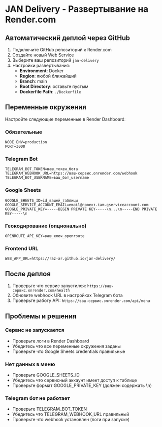 # JAN Delivery - Развертывание на Render.com

## Автоматический деплой через GitHub

1. Подключите GitHub репозиторий к Render.com
2. Создайте новый Web Service
3. Выберите ваш репозиторий `jan-delivery`
4. Настройки развертывания:
   - **Environment**: Docker
   - **Region**: любой ближайший
   - **Branch**: main
   - **Root Directory**: оставьте пустым
   - **Dockerfile Path**: `./Dockerfile`

## Переменные окружения

Настройте следующие переменные в Render Dashboard:

### Обязательные
```
NODE_ENV=production
PORT=3000
```

### Telegram Bot
```
TELEGRAM_BOT_TOKEN=ваш_токен_бота
TELEGRAM_WEBHOOK_URL=https://ваш-сервис.onrender.com/webhook
TELEGRAM_BOT_USERNAME=ваш_бот_username
```

### Google Sheets
```
GOOGLE_SHEETS_ID=id_вашей_таблицы
GOOGLE_SERVICE_ACCOUNT_EMAIL=email@проект.iam.gserviceaccount.com
GOOGLE_PRIVATE_KEY=-----BEGIN PRIVATE KEY-----\n...\n-----END PRIVATE KEY-----\n
```

### Геокодирование (опционально)
```
OPENROUTE_API_KEY=ваш_ключ_openroute
```

### Frontend URL
```
WEB_APP_URL=https://raz-ar.github.io/jan-delivery/
```

## После деплоя

1. Проверьте что сервис запустился: `https://ваш-сервис.onrender.com/health`
2. Обновите webhook URL в настройках Telegram бота
3. Проверьте работу API: `https://ваш-сервис.onrender.com/api/menu`

## Проблемы и решения

### Сервис не запускается
- Проверьте логи в Render Dashboard
- Убедитесь что все переменные окружения заданы
- Проверьте что Google Sheets credentials правильные

### Нет данных в меню
- Проверьте GOOGLE_SHEETS_ID
- Убедитесь что сервисный аккаунт имеет доступ к таблице
- Проверьте формат GOOGLE_PRIVATE_KEY (должен содержать \n)

### Telegram бот не работает
- Проверьте TELEGRAM_BOT_TOKEN
- Убедитесь что TELEGRAM_WEBHOOK_URL правильный
- Проверьте что webhook установлен (логи при запуске)